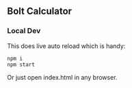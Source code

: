 ## Bolt Calculator ##

### Local Dev ###

This does live auto reload which is handy:

    npm i
    npm start

Or just open index.html in any browser.
